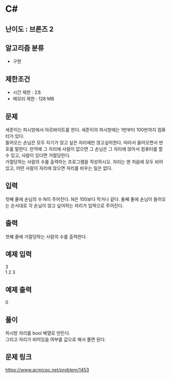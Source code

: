 # C#

## 난이도 : 브론즈 2

## 알고리즘 분류
  - 구현

## 제한조건
  - 시간 제한 : 2초
  - 메모리 제한 : 128 MB

## 문제
세준이는 피시방에서 아르바이트를 한다. 세준이의 피시방에는 1번부터 100번까지 컴퓨터가 있다.<br/>
들어오는 손님은 모두 자기가 앉고 싶은 자리에만 앉고싶어한다. 따라서 들어오면서 번호를 말한다. 만약에 그 자리에 사람이 없으면 그 손님은 그 자리에 앉아서 컴퓨터를 할 수 있고, 사람이 있다면 거절당한다.<br/>
거절당하는 사람의 수를 출력하는 프로그램을 작성하시오. 자리는 맨 처음에 모두 비어있고, 어떤 사람이 자리에 앉으면 자리를 비우는 일은 없다.<br/>


## 입력
첫째 줄에 손님의 수 N이 주어진다. N은 100보다 작거나 같다. 둘째 줄에 손님이 들어오는 순서대로 각 손님이 앉고 싶어하는 자리가 입력으로 주어진다.<br/>


## 출력
첫째 줄에 거절당하는 사람의 수를 출력한다.<br/>


## 예제 입력
3<br/>
1 2 3<br/>


## 예제 출력
0<br/>


## 풀이
피시방 자리를 bool 배열로 만든다.<br/>
그리고 자리가 비어있음 여부를 값으로 해서 풀면 된다.<br/>


## 문제 링크
https://www.acmicpc.net/problem/1453